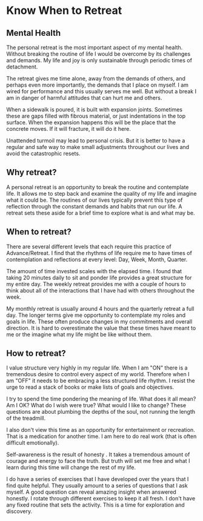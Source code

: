 # Know When to Retreat

## Mental Health

The personal retreat is the most important aspect of my mental health.  Without
breaking the routine of life I would be overcome by its challenges and demands. 
My life and joy is only sustainable through periodic times of detachment.

The retreat gives me time alone, away from the demands of others, and perhaps
even more importantly, the demands that I place on myself.  I am wired for
performance and this usually serves me well.  But without a break I am in danger
of harmful attitudes that can hurt me and others.

When a sidewalk is poured, it is built with expansion joints.  Sometimes these
are gaps filled with fibrous material, or just indentations in the top surface. 
When the expansion happens this will be the place that the concrete moves.  If
it will fracture, it will do it here.

Unattended turmoil may lead to personal crisis.  But it is better to have a
regular and safe way to make small adjustments throughout our lives and avoid
the catastrophic resets.


## Why retreat?

A personal retreat is an opportunity to break the routine and contemplate life. 
It allows me to step back and examine the quality of my life and imagine what it
could be.  The routines of our lives typically prevent this type of reflection
through the constant demands and habits that run our life. A retreat sets these
aside for a brief time to explore what is and what may be.


## When to retreat?

There are several different levels that each require this practice of
Advance/Retreat.   I find that the rhythms of life require me to have times of
contemplation and reflections at every level: Day, Week, Month, Quarter.

The amount of time invested scales with the elapsed time.  I found that taking
20 minutes daily to sit and ponder life provides a great structure for my entire
day.  The weekly retreat provides me with a couple of hours to think about all
of the interactions that I have had with others throughout the week.  

My monthly retreat is usually around 4 hours and the quarterly retreat a full
day. The longer terms give me opportunity to contemplate my roles and goals in
life.  These often produce changes in my commitments and overall direction.  It
is hard to overestimate the value that these times have meant to me or the
imagine what my life might be like without them.


## How to retreat?

I value structure very highly in my regular life.  When I am "ON" there is a
tremendous desire to control every aspect of my world.  Therefore when I am
"OFF" it needs to be embracing a less structured life rhythm.  I resist the urge
to read a stack of books or make lists of goals and objectives.

I try to spend the time pondering the meaning of life.  What does it all mean? 
Am I OK? What do I wish were true?  What would I like to change?  These
questions are about plumbing the depths of the soul, not running the length of
the treadmill.

I also don't view this time as an opportunity for entertainment or recreation. 
That is a medication for another time.  I am here to do real work (that is often
difficult emotionally).  

Self-awareness is the result of honesty .  It takes a tremendous amount of
courage and energy to face the truth.  But truth will set me free and what I
learn during this time will change the rest of my life.

I do have a series of exercises that I have developed over the years that I find
quite helpful.  They usually amount to a series of questions that I ask myself. 
A good question can reveal amazing insight when answered honestly. I rotate
through different exercises to keep it all fresh.  I don't have any fixed
routine that sets the activity.  This is a time for exploration and discovery.




